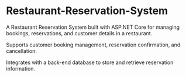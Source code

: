 # Restaurant-Reservation-System
A Restaurant Reservation System built with ASP.NET Core for managing bookings, reservations, and customer details in a restaurant.

Supports customer booking management, reservation confirmation, and cancellation.

Integrates with a back-end database to store and retrieve reservation information.
